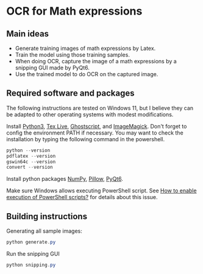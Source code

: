 # OCR for Math expressions

## Main ideas
- Generate training images of math expressions by Latex.
- Train the model using those training samples.
- When doing OCR, capture the image of a math expressions by a snipping GUI made by PyQt6.
- Use the trained model to do OCR on the captured image.

## Required software and packages
The following instructions are tested on Windows 11, but I believe they can be adapted to other operating systems with modest modifications.

Install [Python3](https://www.python.org/), [Tex Live](https://www.tug.org/texlive/), [Ghostscript](https://www.ghostscript.com/), and [ImageMagick](https://imagemagick.org/index.php).
Don't forget to config the environment PATH if necessary. You may want to check the installation by typing the following command in the powershell.
```powershell
python --version
pdflatex --version
gswin64c --version
convert --version
```

Install python packages [NumPy](https://numpy.org/), [Pillow](https://pillow.readthedocs.io/en/stable/installation.html), [PyQt6](https://pypi.org/project/PyQt6/).

Make sure Windows allows executing PowerShell script. See [How to enable execution of PowerShell scripts?](https://superuser.com/questions/106360/how-to-enable-execution-of-powershell-scripts) for details about this issue.

## Building instructions
Generating all sample images:
```powershell
python generate.py
```

Run the snipping GUI
```powershell
python snipping.py
```
